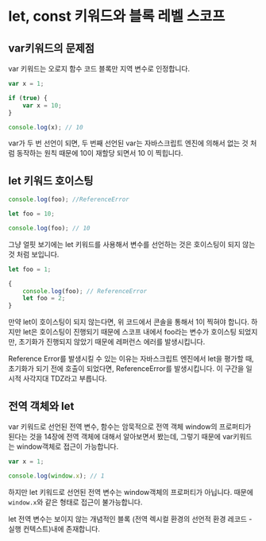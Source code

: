 # let, const 키워드와 블록 레벨 스코프

## var키워드의 문제점

var 키워드는 오로지 함수 코드 블록만 지역 변수로 인정합니다.

```js
var x = 1;

if (true) {
    var x = 10;
}

console.log(x); // 10
```

var가 두 번 선언이 되면, 두 번째 선언된 var는 자바스크립트 엔진에 의해서 없는 것 처럼 동작하는 원칙 때문에 10이 재할당 되면서 10 이 찍힙니다.

## let 키워드 호이스팅

```js
console.log(foo); //ReferenceError

let foo = 10;

console.log(foo); // 10
```

그냥 얼핏 보기에는 let 키워드를 사용해서 변수를 선언하는 것은 호이스팅이 되지 않는 것 처럼 보입니다.

```js
let foo = 1;

{
    console.log(foo); // ReferenceError
    let foo = 2;
}
```

만약 let이 호이스팅이 되지 않는다면, 위 코드에서 콘솔을 통해서 1이 찍혀야 합니다.
하지만 let은 호이스팅이 진행되기 때문에 스코프 내에서 foo라는 변수가 호이스팅 되었지만, 초기화가 진행되지 않았기 때문에 레퍼런스 에러를 발생시킵니다.

Reference Error를 발생시킬 수 있는 이유는 자바스크립트 엔진에서 let을 평가할 때, 초기화가 되기 전에 호출이 되었다면, ReferenceError를 발생시킵니다. 이 구간을 일시적 사각지대 TDZ라고 부릅니다.

## 전역 객체와 let

var 키워드로 선언된 전역 변수, 함수는 암묵적으로 전역 객체 window의 프로퍼티가 된다는 것을 14장에 전역 객체에 대해서 알아보면서 봤는데, 그렇기 때문에 var키워드는 window객체로 접근이 가능합니다.

```js
var x = 1;

console.log(window.x); // 1
```

하지만 let 키워드로 선언된 전역 변수는 window객체의 프로퍼티가 아닙니다. 때문에 `window.x`와 같은 형태로 접근이 불가능합니다.

let 전역 변수는 보이지 않는 개념적인 블록 (전역 렉시컬 환경의 선언적 환경 레코드 - 실행 컨텍스트)내에 존재합니다.
